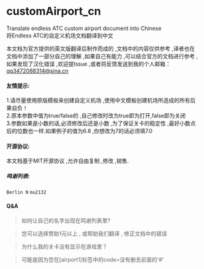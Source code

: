 # customAirport_cn
Translate endless ATC custom airport document into Chinese<br/>
将Endless ATC的自定义机场文档翻译到中文

本文档为官方提供的英文版翻译后制作而成的 ,文档中的内容仅供参考 ,译者也在文档中添加了一部分自己的理解 ,如果自己有能力 ,可以结合官方的文档进行参考 ,如果发现了汉化错误 ,欢迎提Issue ,或者将反馈发送到我的个人邮箱：qq3472088314@sina.cn

#### 友情提示:
1.请尽量使用原版模板来创建自定义机场 ,使用中文模板创建机场所造成的所有后果自负！<br/>
2.原本参数中值为true/false的 ,自己修改时改为true即为打开,false即为关闭<br/>
3.参数如果是小数的话,必须修改后还是小数 ,为了保证关卡的稳定性 ,最好小数点后的位数也一样.如果例子的值为6.8 ,你想改为7的话必须填7.0

#### 开源协议:
本文档基于MIT开源协议 ,允许自由复制 ,修改 ,销售.

##### 鸣谢列表:
`Berlin N` `mu2132`

#### Q&A
>如何让自己的名字出现在鸣谢列表里?

>您可以选择赞助1元以上 , 或帮助我们翻译 , 修正文档中的错误

>为什么我的关卡没有显示在游戏里？

>可能是因为您在[airport1]标签中的code=没有删去前面的'#'
